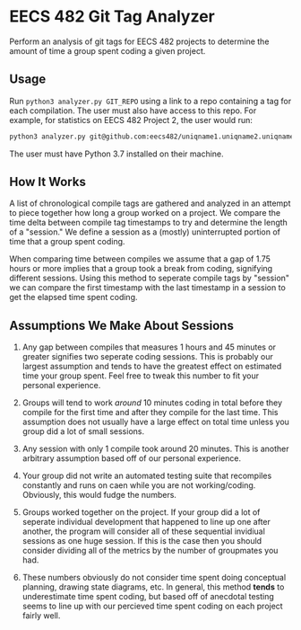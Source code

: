 # EECS 482 Git Tag Analyzer

Perform an analysis of git tags for EECS 482 projects to determine the amount of time a group spent coding a given project.

## Usage

Run `python3 analyzer.py GIT_REPO` using a link to a repo containing a tag for each compilation. The user must also have access to this repo. For example, for statistics on EECS 482 Project 2, the user would run:

```bash
python3 analyzer.py git@github.com:eecs482/uniqname1.uniqname2.uniqname3.2
```

The user must have Python 3.7 installed on their machine.

## How It Works

A list of chronological compile tags are gathered and analyzed in an attempt to piece together how long a group worked on a project. We compare the time delta between compile tag timestamps to try and determine the length of a "session." We define a session as a (mostly) uninterrupted portion of time that a group spent coding.

When comparing time between compiles we assume that a gap of 1.75 hours or more implies that a group took a break from coding, signifying different sessions. Using this method to seperate compile tags by "session" we can compare the first timestamp with the last timestamp in a session to get the elapsed time spent coding.

## Assumptions We Make About Sessions

1. Any gap between compiles that measures 1 hours and 45 minutes or greater signifies two seperate coding sessions. This is probably our largest assumption and tends to have the greatest effect on estimated time your group spent. Feel free to tweak this number to fit your personal experience.

2. Groups will tend to work *around* 10 minutes coding in total before they compile for the first time and after they compile for the last time. This assumption does not usually have a large effect on total time unless you group did a lot of small sessions.

3. Any session with only 1 compile took around 20 minutes. This is another arbitrary assumption based off of our personal experience.

4. Your group did not write an automated testing suite that recompiles constantly and runs on caen while you are not working/coding. Obviously, this would fudge the numbers.

5. Groups worked together on the project. If your group did a lot of seperate individual development that happened to line up one after another, the program will consider all of these sequential invidiual sessions as one huge session. If this is the case then you should consider dividing all of the metrics by the number of groupmates you had.

6. These numbers obviously do not consider time spent doing conceptual planning, drawing state diagrams, etc. In general, this method **tends** to underestimate time spent coding, but based off of anecdotal testing seems to line up with our percieved time spent coding on each project fairly well.
